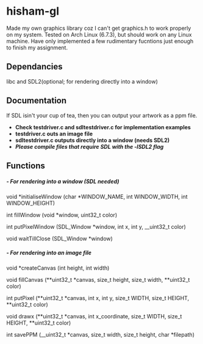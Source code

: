 # hisham-gl

Made my own graphics library coz I can't get graphics.h to work properly on my system.
Tested on Arch Linux (6.7.3), but should work on any Linux machine.
Have only implemented a few rudimentary fucntions just enough to finish my assignment.

## Dependancies

libc and SDL2(optional; for rendering directly into a window)

## Documentation

If SDL isin't your cup of tea, then you can output your artwork as a ppm file.

- **Check testdriver.c and sdltestdriver.c for implementation examples**
- **testdriver.c outs an image file** <br>
- **sdltestdriver.c outputs directly into a window (needs SDL2)** <br>
- **_Please compile files that require SDL with the -lSDL2 flag_**

## Functions

##### - For rendering into a window (SDL needed)

void *initialiseWindow (char *WINDOW_NAME, int WINDOW_WIDTH, int WINDOW_HEIGHT)

int fillWindow (void \*window, uint32_t color)

int putPixelWindow (SDL_Window \*window, int x, int y, \_\_uint32_t color)

void waitTillClose (SDL_Window \*window)

##### - For rendering into an image file

void \*createCanvas (int height, int width)

void fillCanvas (**uint32_t \*canvas, size_t height, size_t width, **uint32_t color)

int putPixel (**uint32_t \*canvas, int x, int y, size_t WIDTH, size_t HEIGHT, **uint32_t color)

void drawx (**uint32_t \*canvas, int x_coordinate, size_t WIDTH, size_t HEIGHT, **uint32_t color)

int savePPM (\_\_uint32_t *canvas, size_t width, size_t height, char *filepath)
